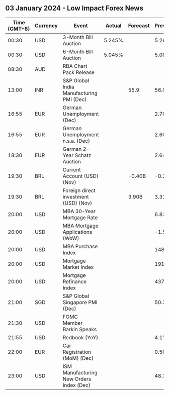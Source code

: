 ## 03 January 2024 - Low Impact Forex News

| Time (GMT+8) | Currency | Event | Actual | Forecast | Previous |
|------|----------|-------|--------|----------|----------|
| 00:30 | USD | 3-Month Bill Auction | 5.245% |  | 5.260% |
| 00:30 | USD | 6-Month Bill Auction | 5.045% |  | 5.080% |
| 08:30 | AUD | RBA Chart Pack Release |  |  |  |
| 13:00 | INR | S&P Global India Manufacturing PMI (Dec) |  | 55.9 | 56.0 |
| 16:55 | EUR | German Unemployment (Dec) |  |  | 2.702M |
| 16:55 | EUR | German Unemployment n.s.a. (Dec) |  |  | 2.606M |
| 18:30 | EUR | German 2-Year Schatz Auction |  |  | 2.640% |
| 19:30 | BRL | Current Account (USD) (Nov) |  | -0.40B | -0.23B |
| 19:30 | BRL | Foreign direct investment (USD) (Nov) |  | 3.90B | 3.31B |
| 20:00 | USD | MBA 30-Year Mortgage Rate |  |  | 6.83% |
| 20:00 | USD | MBA Mortgage Applications (WoW) |  |  | -1.5% |
| 20:00 | USD | MBA Purchase Index |  |  | 148.7 |
| 20:00 | USD | Mortgage Market Index |  |  | 191.6 |
| 20:00 | USD | Mortgage Refinance Index |  |  | 437.6 |
| 21:00 | SGD | S&P Global Singapore PMI (Dec) |  |  | 50.3 |
| 21:30 | USD | FOMC Member Barkin Speaks |  |  |  |
| 21:55 | USD | Redbook (YoY) |  |  | 4.1% |
| 22:00 | EUR | Car Registration (MoM) (Dec) |  |  | 0.50% |
| 23:00 | USD | ISM Manufacturing New Orders Index (Dec) |  |  | 48.3 |

